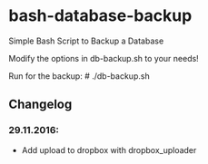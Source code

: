 # bash-database-backup
Simple Bash Script to Backup a Database

Modify the options in db-backup.sh to your needs!

Run for the backup:
    # ./db-backup.sh
    
## Changelog

### 29.11.2016:
* Add upload to dropbox with dropbox_uploader
